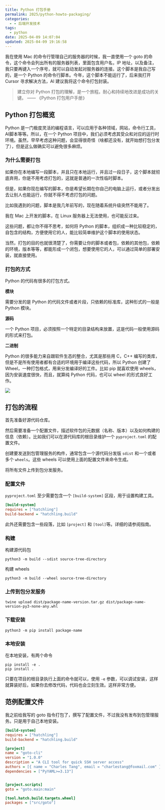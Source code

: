```yaml
---
title: Python 打包手册
permalink: 2025/python-howto-packaging/
categories:
  - - 后端开发技术
tags:
  - python
date: 2025-04-09 14:07:04
updated: 2025-04-09 19:16:58
---
```

我在使用 Mac 的命令行管理自己的服务器的时候，我一直使用一个 goto 的命令，这个命令会列出所有的服务器列表，里面包含用户名，IP 地址，以及备注，我只要再键入一个序号，就可以自动发起对服务器的连接。这个脚本是我自己写的，是一个 Python 的命令行脚本。今年，这个脚本不能运行了，后来我打开 Cursor 寻求解决方法，AI 建议我将这个命令打包封装。

<!--more-->

> 建立你对 Python 打包的理解，是一个旅程。耐心和持续地改进是成功的关键。  —— 《Python 打包用户手册》

## Python 打包概览

Python 是一门极度灵活的编程语言，可以应用于各种领域，网站，命令行工具，AI脚本等等。所以，在一个 Python 项目中，我们必须考虑其受众和对应的运行时环境。虽然，早早考虑这种问题，会显得很奇怪（啥都还没有，就开始想打包分发了），但是这么做确实可以避免很多麻烦。

### 为什么需要打包

如果你在本地编写一段脚本，并且只在本地运行，并且过一段日子，这个脚本就彻底弃用，你是不用考虑打包的，这就是普通的一次性临时脚本。

但是，如果你现在编写的脚本，你是希望长期在你自己的电脑上运行，或者分发出去让别人也能运行，你就不得不考虑打包的问题。

比如我遇到的问题，脚本是我几年前写的，现在随着系统升级突然不能用了。

我在 Mac 上开发的脚本，在 Linux 服务器上无法使用，也可能反过来。

这些问题，都让你不得不思考，如何将 Python 的脚本，组织成一种比较稳定的，自包含的结构，方便使用它的人，能比较简单维护这个脚本的使用状态。

当然，打包的目的也就很清楚了，你需要让你的脚本或者包，依赖的其他包，依赖的环境，版本等等，都能形成一个闭包，想要使用它的人，可以通过简单的部署安装，就直接使用。

### 打包的方式

Python 的代码有很多的打包方式。

**模块**

需要分发的是 Python 的代码文件或者片段，只依赖的标准库，这种形式的一般是 Python 模块。

**源码**

一个 Python 项目，必须按照一个特定的目录结构来放置，这是代码一般使用源码的形式来打包。

**二进制**

Python 的很多能力来自跟软件生态的整合，尤其是那些用 C，C++ 编写的类库，但是不是所有使用者都有合适的环境用于编译这些代码，所以 Python 创建了 Wheel，一种打包格式，用来分发编译好的工件。比如 pip 就喜欢使用 wheels，因为安装速度很快，而且，就算纯 Python 代码，也可以 wheel 的形式良好工作。

![](../images/2025/04/python-packaging-tools-and-libs.png)

## 打包的流程

首先准备好源代码仓库。

然后需要准备一个配置文件，描述软件包的元数据（名称、版本）以及如何构建的信息（依赖）。比如我们可以在源代码库的根目录维护一个 `pyproject.toml` 的配置文件。

创建要发送到包管理服务的构件，通常包含一个源代码分发版 `sdist` 和一个或者多个 `wheels`。这些 wheels 可以使用上面的配置文件来命令生成。

将所有文件上传到包分发服务。

### 配置文件

`pyproject.toml` 至少需要包含一个 `[build-system]` 区段，用于设置构建工具。

```ini
[build-system]
requires = ["hatchling"]
build-backend = "hatchling.build"
```

此外还需要包含一些段落，比如 `[project]` 和 `[tool]`等。详细的请参阅指南。

### 构建

构建源代码包

```shell
python3 -m build --sdist source-tree-directory
```

构建 wheels

```shell
python3 -m build --wheel source-tree-directory
```

### 上传到包分发服务

```shell
twine upload dist/package-name-version.tar.gz dist/package-name-version-py3-none-any.whl
```

### 下载安装

```shell
python3 -m pip install package-name
```

### 本地安装

在本地安装，有两个命令

```shell
pip install -e .
pip install .
```

只要在项目的根目录执行上面的命令就可以，使用 `-e` 参数，可以调试安装，这样就算装好后，如果你去修改代码，代码也会立刻生效。这样非常方便。

## 范例配置文件

我之前给我写的 goto 指令打包了，撰写了配置文件，不过我没有发布到包管理服务。只是用于自己本地安装。

```ini
[build-system]
requires = ["hatchling"]
build-backend = "hatchling.build"

[project]
name = "goto-cli"
version = "1.0.0"
description = "A CLI tool for quick SSH server access"
authors = [{ name = "Charles Tang", email = "charlestang@foxmail.com" }]
dependencies = ["PyYAML>=3.13"]


[project.scripts]
goto = "goto.main:main"

[tool.hatch.build.targets.wheel]
packages = ["src/goto"]


